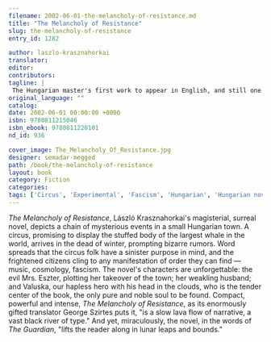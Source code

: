 ```yaml
---
filename: 2002-06-01-the-melancholy-of-resistance.md
title: "The Melancholy of Resistance"
slug: the-melancholy-of-resistance
entry_id: 1282

author: laszlo-krasznahorkai
translator: 
editor: 
contributors: 
tagline: |
 The Hungarian master's first work to appear in English, and still one of the best
original_language: ""
catalog: 
date: 2002-06-01 00:00:00 +0000 
isbn: 9780811215046
isbn_ebook: 9780811220101
nd_id: 936

cover_image: The_Melancholy_Of_Resistance.jpg
designer: semadar-megged
path: /book/the-melancholy-of-resistance
layout: book
category: Fiction
categories: 
tags: ['Circus', 'Experimental', 'Fascism', 'Hungarian', 'Hungarian novelists', 'Hungary', 'Mysterious', 'Sinister', 'Surrealist', 'Translation from Hungarian']
---
```

*The Melancholy of Resistance*, László Krasznahorkai's magisterial, surreal novel, depicts a chain of mysterious events in a small Hungarian town. A circus, promising to display the stuffed body of the largest whale in the world, arrives in the dead of winter, prompting bizarre rumors. Word spreads that the circus folk have a sinister purpose in mind, and the frightened citizens cling to any manifestation of order they can find — music, cosmology, fascism. The novel's characters are unforgettable: the evil Mrs. Eszter, plotting her takeover of the town; her weakling husband; and Valuska, our hapless hero with his head in the clouds, who is the tender center of the book, the only pure and noble soul to be found. Compact, powerful and intense, *The Melancholy of Resistance*, as its enormously gifted translator George Szirtes puts it, "is a slow lava flow of narrative, a vast black river of type." And yet, miraculously, the novel, in the words of *The Guardian*, "lifts the reader along in lunar leaps and bounds."





